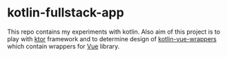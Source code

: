 # kotlin-fullstack-app

This repo contains my experiments with kotlin. Also aim of this project is to play with [ktor](https://ktor.io/) 
framework and to determine design of [kotlin-vue-wrappers](https://github.com/vkhikhlov/kotlin-vue-wrappers) 
which contain wrappers for [Vue](https://vuejs.org) library.